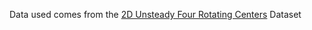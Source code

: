 Data used comes from the [2D Unsteady Four Rotating Centers](https://cgl.ethz.ch/research/visualization/data.php) Dataset